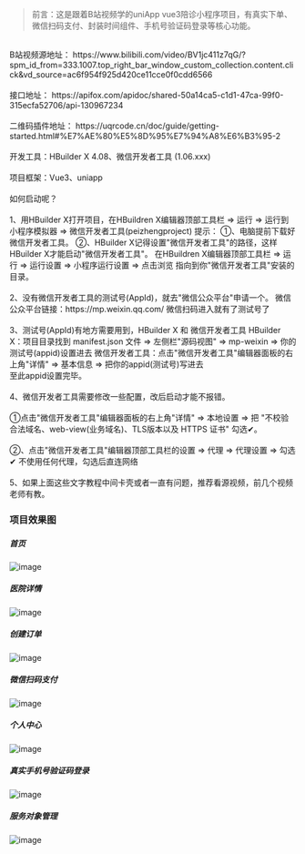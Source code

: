 >前言：这是跟着B站视频学的uniApp vue3陪诊小程序项目，有真实下单、微信扫码支付、封装时间组件、手机号验证码登录等核心功能。
<br>
B站视频源地址：
https://www.bilibili.com/video/BV1jc411z7qG/?spm_id_from=333.1007.top_right_bar_window_custom_collection.content.click&vd_source=ac6f954f925d420ce11cce0f0cdd6566
<br>
<br>
接口地址：
https://apifox.com/apidoc/shared-50a14ca5-c1d1-47ca-99f0-315ecfa52706/api-130967234
<br>
<br>
二维码插件地址：
https://uqrcode.cn/doc/guide/getting-started.html#%E7%AE%80%E5%8D%95%E7%94%A8%E6%B3%95-2
<br>
<br>
开发工具：HBuilder X 4.08、微信开发者工具 (1.06.xxx)
<br>
<br>
项目框架：Vue3、uniapp
<br>
<br>
如何启动呢？
<br>
<br>
1、用HBuilder X打开项目，在HBuildren X编辑器顶部工具栏 => 运行 => 运行到小程序模拟器 => 微信开发者工具(peizhengproject)
提示：
①、电脑提前下载好微信开发者工具。
②、HBuilder X记得设置"微信开发者工具"的路径，这样HBuilder X才能启动"微信开发者工具"。
在HBuildren X编辑器顶部工具栏 => 运行 => 运行设置 => 小程序运行设置 => 点击浏览 指向到你"微信开发者工具"安装的目录。
<br>
<br>
2、没有微信开发者工具的测试号(AppId)，就去"微信公众平台"申请一个。
微信公众平台链接：https://mp.weixin.qq.com/     微信扫码进入就有了测试号了
<br>
<br>
3、测试号(AppId)有地方需要用到，HBuilder X 和 微信开发者工具
HBuilder X：项目目录找到 manifest.json 文件 => 左侧栏"源码视图" => mp-weixin => 你的测试号(appid)设置进去
微信开发者工具：点击"微信开发者工具"编辑器面板的右上角"详情" => 基本信息 => 把你的appid(测试号)写进去
<br>
至此appid设置完毕。
<br>
<br>
4、微信开发者工具需要修改一些配置，改后启动才能不报错。
<br>
<br>
①点击"微信开发者工具"编辑器面板的右上角"详情" => 本地设置 => 把 "不校验合法域名、web-view(业务域名)、TLS版本以及 HTTPS 证书"  勾选✔。
<br>
<br>
②、点击"微信开发者工具"编辑器顶部工具栏的设置 => 代理 => 代理设置 => 勾选✔ 不使用任何代理，勾选后直连网络
<br>
<br>
5、如果上面这些文字教程中间卡壳或者一直有问题，推荐看源视频，前几个视频老师有教。

### 项目效果图
##### 首页
![image](https://github.com/HSg666/peizhengproject/blob/main/static/resource/reviewProject/%E9%A6%96%E9%A1%B5.jpg)

##### 医院详情
![image](https://github.com/HSg666/peizhengproject/blob/main/static/resource/reviewProject/%E5%8C%BB%E9%99%A2%E8%AF%A6%E6%83%85.jpg)

##### 创建订单
![image](https://github.com/HSg666/peizhengproject/blob/main/static/resource/reviewProject/%E5%88%9B%E5%BB%BA%E8%AE%A2%E5%8D%95.png)

##### 微信扫码支付
![image](https://github.com/HSg666/peizhengproject/blob/main/static/resource/reviewProject/%E6%89%AB%E7%A0%81%E6%94%AF%E4%BB%98.png)

##### 个人中心
![image](https://github.com/HSg666/peizhengproject/blob/main/static/resource/reviewProject/%E4%B8%AA%E4%BA%BA%E4%B8%AD%E5%BF%83.png)

##### 真实手机号验证码登录
![image](https://github.com/HSg666/peizhengproject/blob/main/static/resource/reviewProject/%E7%99%BB%E5%BD%95.png)

##### 服务对象管理
![image](https://github.com/HSg666/peizhengproject/blob/main/static/resource/reviewProject/%E6%9C%8D%E5%8A%A1%E5%AF%B9%E8%B1%A1%E7%AE%A1%E7%90%86.png)

